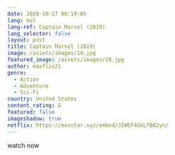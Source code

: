 ```yaml
---
date: 2020-10-27 06:19:05
lang: mal
lang-ref: Captain Marvel (2019)
lang_selector: false
layout: post
title: Captain Marvel (2019)
image: /assets/images/19.jpg
featured_image: /assets/images/18.jpg
author: maxflix21
genre:
  - Action
  - Adventure
  - Sci-Fi
country: United States
content_rating: G
featured: false
imageshadow: true
netflix: https://movstar.xyz/embed/JIWEF4GkLfB82yn/
---
```

watch now